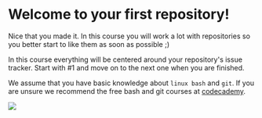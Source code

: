# Welcome to your first repository!

Nice that you made it. In this course you will work a lot with repositories so
you better start to like them as soon as possible ;)

In this course everything will be centered around your repository's issue tracker. Start with #1 and move on to the next one when you are finished.

We assume that you have basic knowledge about `linux bash` and `git`. If you are unsure we recommend the free bash and git courses at [codecademy](https://www.codecademy.com/catalog/language/bash).

![](https://fbe-gitlab.hs-weingarten.de/mat-iki/amr-mat/raw/master/.img/tier1.png)
